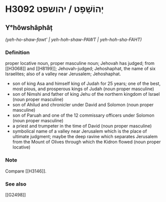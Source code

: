 # H3092 יְהוֹשָׁפָט / יהושפט

## Yᵉhôwshâphâṭ

_(yeh-ho-shaw-fawt' | yeh-hoh-shaw-PAWT | yeh-hoh-sha-FAHT)_

### Definition

proper locative noun, proper masculine noun; Jehovah has judged; from [[H3068]] and [[H8199]]; Jehovah-judged; Jehoshaphat, the name of six Israelites; also of a valley near Jerusalem; Jehoshaphat.

- son of king Asa and himself king of Judah for 25 years; one of the best, most pious, and prosperous kings of Judah (noun proper masculine)
- son of Nimshi and father of king Jehu of the northern kingdom of Israel (noun proper masculine)
- son of Ahilud and chronicler under David and Solomon (noun proper masculine)
- son of Paruah and one of the 12 commissary officers under Solomon (noun proper masculine)
- a priest and trumpeter in the time of David (noun proper masculine)
- symbolical name of a valley near Jerusalem which is the place of ultimate judgment; maybe the deep ravine which separates Jerusalem from the Mount of Olives through which the Kidron flowed (noun proper locative)


### Note

Compare [[H3146]].

### See also

[[G2498]]

